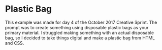 # Plastic Bag

This example was made for day 4 of the October 2017 Creative Sprint. The prompt was to create something using disposable plastic bags as your primary material. I struggled making something with an actual disposable bag, so I decided to take things digital and make a plastic bag from HTML and CSS.